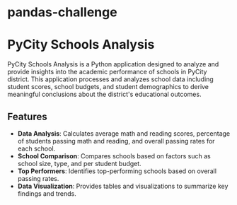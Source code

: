 # pandas-challenge

# PyCity Schools Analysis

PyCity Schools Analysis is a Python application designed to analyze and provide insights into the academic performance of schools in PyCity district. This application processes and analyzes school data including student scores, school budgets, and student demographics to derive meaningful conclusions about the district's educational outcomes.

## Features

- **Data Analysis**: Calculates average math and reading scores, percentage of students passing math and reading, and overall passing rates for each school.
- **School Comparison**: Compares schools based on factors such as school size, type, and per student budget.
- **Top Performers**: Identifies top-performing schools based on overall passing rates.
- **Data Visualization**: Provides tables and visualizations to summarize key findings and trends.
